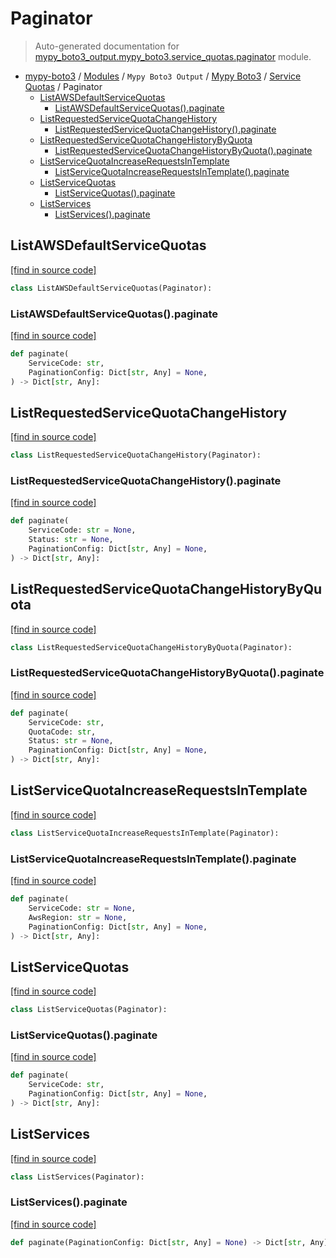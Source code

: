 # Paginator

> Auto-generated documentation for [mypy_boto3_output.mypy_boto3.service_quotas.paginator](https://github.com/vemel/mypy_boto3/blob/master/mypy_boto3_output/mypy_boto3/service_quotas/paginator.py) module.

- [mypy-boto3](../../../README.md#mypy_boto3) / [Modules](../../../MODULES.md#mypy-boto3-modules) / `Mypy Boto3 Output` / [Mypy Boto3](../index.md#mypy-boto3) / [Service Quotas](index.md#service-quotas) / Paginator
    - [ListAWSDefaultServiceQuotas](#listawsdefaultservicequotas)
        - [ListAWSDefaultServiceQuotas().paginate](#listawsdefaultservicequotaspaginate)
    - [ListRequestedServiceQuotaChangeHistory](#listrequestedservicequotachangehistory)
        - [ListRequestedServiceQuotaChangeHistory().paginate](#listrequestedservicequotachangehistorypaginate)
    - [ListRequestedServiceQuotaChangeHistoryByQuota](#listrequestedservicequotachangehistorybyquota)
        - [ListRequestedServiceQuotaChangeHistoryByQuota().paginate](#listrequestedservicequotachangehistorybyquotapaginate)
    - [ListServiceQuotaIncreaseRequestsInTemplate](#listservicequotaincreaserequestsintemplate)
        - [ListServiceQuotaIncreaseRequestsInTemplate().paginate](#listservicequotaincreaserequestsintemplatepaginate)
    - [ListServiceQuotas](#listservicequotas)
        - [ListServiceQuotas().paginate](#listservicequotaspaginate)
    - [ListServices](#listservices)
        - [ListServices().paginate](#listservicespaginate)

## ListAWSDefaultServiceQuotas

[[find in source code]](https://github.com/vemel/mypy_boto3/blob/master/mypy_boto3_output/mypy_boto3/service_quotas/paginator.py#L9)

```python
class ListAWSDefaultServiceQuotas(Paginator):
```

### ListAWSDefaultServiceQuotas().paginate

[[find in source code]](https://github.com/vemel/mypy_boto3/blob/master/mypy_boto3_output/mypy_boto3/service_quotas/paginator.py#L12)

```python
def paginate(
    ServiceCode: str,
    PaginationConfig: Dict[str, Any] = None,
) -> Dict[str, Any]:
```

## ListRequestedServiceQuotaChangeHistory

[[find in source code]](https://github.com/vemel/mypy_boto3/blob/master/mypy_boto3_output/mypy_boto3/service_quotas/paginator.py#L18)

```python
class ListRequestedServiceQuotaChangeHistory(Paginator):
```

### ListRequestedServiceQuotaChangeHistory().paginate

[[find in source code]](https://github.com/vemel/mypy_boto3/blob/master/mypy_boto3_output/mypy_boto3/service_quotas/paginator.py#L21)

```python
def paginate(
    ServiceCode: str = None,
    Status: str = None,
    PaginationConfig: Dict[str, Any] = None,
) -> Dict[str, Any]:
```

## ListRequestedServiceQuotaChangeHistoryByQuota

[[find in source code]](https://github.com/vemel/mypy_boto3/blob/master/mypy_boto3_output/mypy_boto3/service_quotas/paginator.py#L30)

```python
class ListRequestedServiceQuotaChangeHistoryByQuota(Paginator):
```

### ListRequestedServiceQuotaChangeHistoryByQuota().paginate

[[find in source code]](https://github.com/vemel/mypy_boto3/blob/master/mypy_boto3_output/mypy_boto3/service_quotas/paginator.py#L33)

```python
def paginate(
    ServiceCode: str,
    QuotaCode: str,
    Status: str = None,
    PaginationConfig: Dict[str, Any] = None,
) -> Dict[str, Any]:
```

## ListServiceQuotaIncreaseRequestsInTemplate

[[find in source code]](https://github.com/vemel/mypy_boto3/blob/master/mypy_boto3_output/mypy_boto3/service_quotas/paginator.py#L43)

```python
class ListServiceQuotaIncreaseRequestsInTemplate(Paginator):
```

### ListServiceQuotaIncreaseRequestsInTemplate().paginate

[[find in source code]](https://github.com/vemel/mypy_boto3/blob/master/mypy_boto3_output/mypy_boto3/service_quotas/paginator.py#L46)

```python
def paginate(
    ServiceCode: str = None,
    AwsRegion: str = None,
    PaginationConfig: Dict[str, Any] = None,
) -> Dict[str, Any]:
```

## ListServiceQuotas

[[find in source code]](https://github.com/vemel/mypy_boto3/blob/master/mypy_boto3_output/mypy_boto3/service_quotas/paginator.py#L55)

```python
class ListServiceQuotas(Paginator):
```

### ListServiceQuotas().paginate

[[find in source code]](https://github.com/vemel/mypy_boto3/blob/master/mypy_boto3_output/mypy_boto3/service_quotas/paginator.py#L58)

```python
def paginate(
    ServiceCode: str,
    PaginationConfig: Dict[str, Any] = None,
) -> Dict[str, Any]:
```

## ListServices

[[find in source code]](https://github.com/vemel/mypy_boto3/blob/master/mypy_boto3_output/mypy_boto3/service_quotas/paginator.py#L64)

```python
class ListServices(Paginator):
```

### ListServices().paginate

[[find in source code]](https://github.com/vemel/mypy_boto3/blob/master/mypy_boto3_output/mypy_boto3/service_quotas/paginator.py#L67)

```python
def paginate(PaginationConfig: Dict[str, Any] = None) -> Dict[str, Any]:
```
